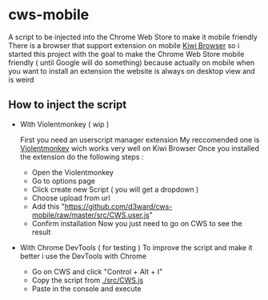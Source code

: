 # cws-mobile

A script to be injected into the Chrome Web Store to make it mobile friendly
There is a browser that support extension on mobile [Kiwi Browser](https://kiwibrowser.com)
so i started this project with the goal to make the Chrome Web Store mobile friendly ( until Google will do something)
because actually on mobile when you want to install an extension the website is always on desktop view and is weird

## How to inject the script


- With Violentmonkey ( wip )

    First you need an userscript manager extension 
    My reccomended one is [Violentmonkey](https://violentmonkey.github.io/) wich works very well on Kiwi Browser
    Once you installed the extension do the following steps :
    -   Open the Violentmonkey
    -   Go to options page 
    -   Click create new Script ( you will get a dropdown )
    -   Choose upload from url
    -   Add this "https://github.com/d3ward/cws-mobile/raw/master/src/CWS.user.js"
    -  Confirm installation
    Now you just need to go on CWS to see the result

- With Chrome DevTools ( for testing )
    To improve the script and make it better i use the DevTools with Chrome
    - Go on CWS and click "Control + Alt + I"
    - Copy the script from [./src/CWS.js](https://github.com/d3ward/cws-mobile/blob/master/src/CWS.js)
    - Paste in the console and execute 